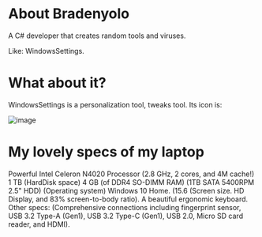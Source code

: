 # About Bradenyolo
A C# developer that creates random tools and viruses.

Like: WindowsSettings.
# What about it?
WindowsSettings is a personalization tool, tweaks tool.
Its icon is:

![image](https://user-images.githubusercontent.com/97461027/172520798-f6b18e7b-ca60-4f21-9cc2-496009f12849.png)

# My lovely specs of my laptop
Powerful Intel Celeron N4020 Processor (2.8 GHz, 2 cores, and 4M cache!)
1 TB (HardDisk space)
4 GB (of DDR4 SO-DIMM RAM)
(1TB SATA 5400RPM 2.5" HDD) 
(Operating system) Windows 10 Home.
(15.6 (Screen size. HD Display, and 83% screen-to-body ratio).
A beautiful ergonomic keyboard.
Other specs: (Comprehensive connections including fingerprint sensor, USB 3.2 Type-A (Gen1), USB 3.2 Type-C (Gen1), USB 2.0, Micro SD card reader, and HDMI).
